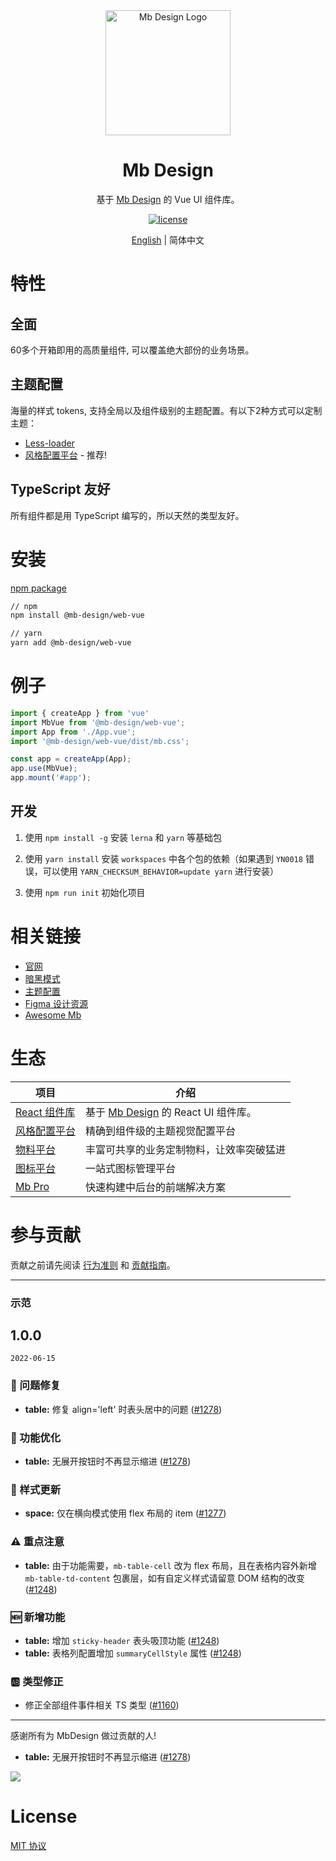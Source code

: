 <div align="center">
  <a href="https://mb.design" target="_blank">
    <img alt="Mb Design Logo" width="200" src="https://avatars.githubusercontent.com/u/64576149?s=200&v=4"/>
  </a>
</div>

<div align="center">
  <h1>Mb Design</h1>
</div>

<div align="center">

基于 [Mb Design](https://mb.design/) 的 Vue UI 组件库。

[![license](https://img.shields.io/badge/license-MIT-blue.svg)](https://github.com/mb-design/mb-design-vue/blob/main/LICENSE)

</div>

<div align="center">

[English](./README.md) | 简体中文

</div>

# 特性

## 全面

60多个开箱即用的高质量组件, 可以覆盖绝大部份的业务场景。

## 主题配置

海量的样式 tokens, 支持全局以及组件级别的主题配置。有以下2种方式可以定制主题：

* [Less-loader](https://mb.design/vue/docs/theme)
* [风格配置平台](https://mb.design/themes) - 推荐!

## TypeScript 友好

所有组件都是用 TypeScript 编写的，所以天然的类型友好。

# 安装

[npm package](https://www.npmjs.com/package/@mb-design/web-vue)

```bash
// npm
npm install @mb-design/web-vue

// yarn
yarn add @mb-design/web-vue
```

# 例子

```typescript
import { createApp } from 'vue'
import MbVue from '@mb-design/web-vue';
import App from './App.vue';
import '@mb-design/web-vue/dist/mb.css';

const app = createApp(App);
app.use(MbVue);
app.mount('#app');
```

## 开发

1. 使用 `npm install -g` 安装 `lerna` 和 `yarn` 等基础包

2. 使用 `yarn install` 安装 `workspaces` 中各个包的依赖（如果遇到 `YN0018` 错误，可以使用 `YARN_CHECKSUM_BEHAVIOR=update yarn` 进行安装）

3. 使用 `npm run init` 初始化项目


# 相关链接

* [官网](https://mb.design/)
* [暗黑模式](https://mb.design/vue/docs/dark)
* [主题配置](https://mb.design/vue/docs/theme)
* [Figma 设计资源](https://www.figma.com/file/FVu1DydEeXvJqXrkOb90Oi/MbDesign%E7%BB%84%E4%BB%B6%E8%AE%BE%E8%AE%A1_2.0?node-id=5472%3A308)
* [Awesome Mb](https://github.com/mb-design/awesome-mb)

# 生态

| 项目               | 介绍                                             |
| --------------------- | ------------------------------------------------------- |
| [React 组件库] | 基于 [Mb Design](https://mb.design/) 的 React UI 组件库。 |
| [风格配置平台] | 精确到组件级的主题视觉配置平台 |
| [物料平台] | 丰富可共享的业务定制物料，让效率突破猛进 |
| [图标平台] | 一站式图标管理平台 |
| [Mb Pro] | 快速构建中后台的前端解决方案 |

[React 组件库]: https://mb.design/react/docs/start
[风格配置平台]: https://mb.design/themes
[物料平台]: https://mb.design/material
[图标平台]: https://mb.design/iconbox
[Mb Pro]: https://mb.design/pro/

# 参与贡献

贡献之前请先阅读 [行为准则](./CODE_OF_CONDUCT.md) 和 [贡献指南](./CONTRIBUTING.zh-CN.md)。

---
### 示范

## 1.0.0

`2022-06-15`

### 🐛 问题修复

- **table:** 修复 align='left' 时表头居中的问题 ([#1278](https://github.com/arco-design/arco-design-vue/pull/1278))

### 💎 功能优化

- **table:** 无展开按钮时不再显示缩进 ([#1278](https://github.com/mb-design/mb-design-vue/pull/1278))
  
### 💅 样式更新

- **space:** 仅在横向模式使用 flex 布局的 item ([#1277](https://github.com/mb-design/mb-design-vue/pull/1277))
  
### ⚠️ 重点注意

- **table:** 由于功能需要，`mb-table-cell` 改为 flex 布局，且在表格内容外新增 `mb-table-td-content`  包裹层，如有自定义样式请留意 DOM 结构的改变 ([#1248](https://github.com/mb-design/mb-design-vue/pull/1248))
  
### 🆕 新增功能

- **table:** 增加 `sticky-header` 表头吸顶功能 ([#1248](https://github.com/mb-design/mb-design-vue/pull/1248))
- **table:** 表格列配置增加 `summaryCellStyle` 属性 ([#1248](https://github.com/mb-design/mb-design-vue/pull/1248))

### 🆎 类型修正

- 修正全部组件事件相关 TS 类型 ([#1160](https://github.com/mb-design/mb-design-vue/pull/1160))
---

感谢所有为 MbDesign 做过贡献的人!


- **table:** 无展开按钮时不再显示缩进 ([#1278](https://github.com/arco-design/arco-design-vue/pull/1278))

<a href="https://github.com/arco-design/arco-design-vue/graphs/contributors"><img src="https://contrib.rocks/image?repo=arco-design/arco-design-vue" /></a>

# License

[MIT 协议](./LICENSE)
